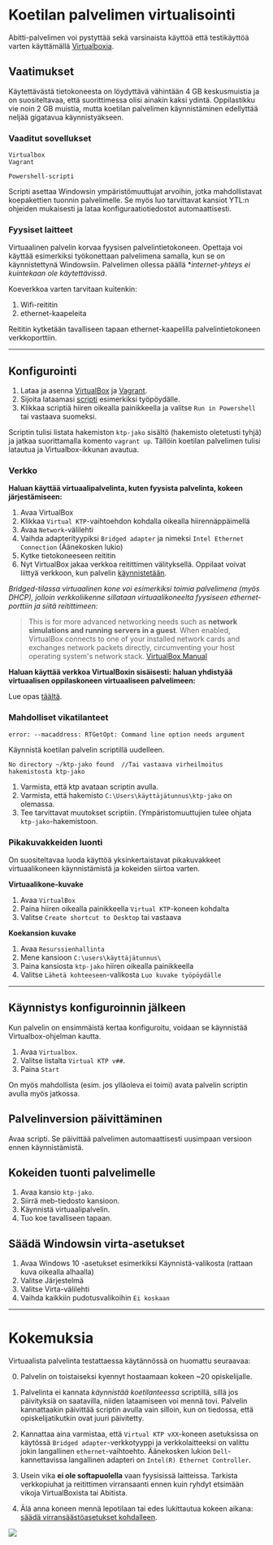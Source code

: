 # Koetilan palvelimen virtualisointi

Abitti-palvelimen voi pystyttää sekä varsinaista käyttöä että testikäyttöä varten käyttämällä [Virtualboxia](https://www.virtualbox.org/).

## Vaatimukset

Käytettävästä tietokoneesta on löydyttävä vähintään 4 GB keskusmuistia ja on suositeltavaa, että suorittimessa olisi ainakin kaksi ydintä. Oppilastikku vie noin 2 GB muistia, mutta koetilan palvelimen käynnistäminen edellyttää neljää gigatavua käynnistyäkseen.

### Vaaditut sovellukset

```
Virtualbox
Vagrant

Powershell-scripti
```

Scripti asettaa Windowsin ympäristömuuttujat arvoihin, jotka mahdollistavat koepakettien tuonnin palvelimelle. Se myös luo tarvittavat kansiot YTL:n ohjeiden mukaisesti ja lataa konfiguraatiotiedostot automaattisesti.

### Fyysiset laitteet

Virtuaalinen palvelin korvaa fyysisen palvelintietokoneen. Opettaja voi käyttää esimerkiksi työkonettaan palvelimena samalla, kun se on käynnistettynä Windowsiin. Palvelimen ollessa päällä **internet-yhteys ei kuintekaan ole käytettävissä*.

Koeverkkoa varten tarvitaan kuitenkin:

1. Wifi-reititin
2. ethernet-kaapeleita

Reititin kytketään tavalliseen tapaan ethernet-kaapelilla palvelintietokoneen verkkoporttiin.

____

## Konfigurointi

1. Lataa ja asenna [VirtualBox](https://www.virtualbox.org/wiki/Downloads) ja [Vagrant](https://www.vagrantup.com/downloads.html).
2. Sijoita lataamasi [scripti](https://github.com/xrtli/abitti-guide-virtualbox/blob/master/script.ps1) esimerkiksi työpöydälle.
3. Klikkaa scriptiä hiiren oikealla painikkeella ja valitse `Run in Powershell` tai vastaava suomeksi.

Scriptin tulisi listata hakemiston `ktp-jako` sisältö (hakemisto oletetusti tyhjä) ja jatkaa suorittamalla komento `vagrant up`. Tällöin koetilan palvelimen tulisi latautua ja Virtualbox-ikkunan avautua. 

### Verkko

**Haluan käyttää virtuaalipalvelinta, kuten fyysista palvelinta, kokeen järjestämiseen:**

1. Avaa VirtualBox
2. Klikkaa `Virtual KTP`-vaihtoehdon kohdalla oikealla hiirennäppäimellä
3. Avaa `Network`-välilehti
4. Vaihda adapterityypiksi `Bridged adapter` ja nimeksi `Intel Ethernet Connection` (Äänekosken lukio)
5. Kytke tietokoneeseen reititin
6. Nyt VirtualBox jakaa verkkoa reitittimen välityksellä. Oppilaat voivat liittyä verkkoon, kun palvelin [käynnistetään](https://github.com/xrtli/abitti-oppaat-wm/blob/master/koetilan%20palvelin.md#k%C3%A4ynnistys-konfiguroinnin-j%C3%A4lkeen).

*Bridged-tilassa virtuaalinen kone voi esimerkiksi toimia palvelimena (myös DHCP), jolloin verkkoliikenne sillataan virtuaalikoneelta fyysiseen ethernet-porttiin ja siitä reitittimeen:*

> This is for more advanced networking needs such as **network simulations and running servers in a guest**. When enabled, VirtualBox connects to one of your installed network cards and exchanges network packets directly, circumventing your host operating system's network stack. [VirtualBox Manual](https://www.virtualbox.org/manual/ch06.html)


**Haluan käyttää verkkoa VirtualBoxin sisäisesti: haluan yhdistyää virtuaalisen oppilaskoneen virtuaaliseen palvelimeen:**

Lue opas [täältä](https://github.com/xrtli/abitti-oppaat-wm/blob/master/oppilaan%20k%C3%A4ytt%C3%B6liittym%C3%A4.md#verkon-konfigurointi).

### Mahdolliset vikatilanteet

```
error: --macaddress: RTGetOpt: Command line option needs argument
```
Käynnistä koetilan palvelin scriptillä uudelleen.

```
No directory ~/ktp-jako found  //Tai vastaava virheilmoitus hakemistosta ktp-jako
```
1. Varmista, että ktp avataan scriptin avulla.
2. Varmista, että hakemisto `C:\Users\käyttäjätunnus\ktp-jako` on olemassa.
3. Tee tarvittavat muutokset scriptiin. (Ympäristomuuttujien tulee ohjata `ktp-jako`-hakemistoon.

### Pikakuvakkeiden luonti

On suositeltavaa luoda käyttöä yksinkertaistavat pikakuvakkeet virtuaalikoneen käynnistämistä ja kokeiden siirtoa varten.

**Virtuaalikone-kuvake**

1. Avaa `VirtualBox`
2. Paina hiiren oikealla painikkeella `Virtual KTP`-koneen kohdalta
3. Valitse `Create shortcut to Desktop` tai vastaava

**Koekansion kuvake**

1. Avaa `Resurssienhallinta`
2. Mene kansioon `C:\users\käyttäjätunnus\`
3. Paina kansiosta `ktp-jako` hiiren oikealla painikkeella
4. Valitse `Lähetä kohteeseen`-valikosta `Luo kuvake työpöydälle`

____

## Käynnistys konfiguroinnin jälkeen

Kun palvelin on ensimmäistä kertaa konfiguroitu, voidaan se käynnistää Virtualbox-ohjelman kautta.

1. Avaa `Virtualbox`.
2. Valitse listalta `Virtual KTP v##`.
3. Paina `Start`

On myös mahdollista (esim. jos ylläoleva ei toimi) avata palvelin scriptin avulla myös jatkossa. 

## Palvelinversion päivittäminen

Avaa scripti. Se päivittää palvelimen automaattisesti uusimpaan versioon ennen käynnistämistä.

## Kokeiden tuonti palvelimelle

1. Avaa kansio `ktp-jako`.
2. Siirrä meb-tiedosto kansioon.
3. Käynnistä virtuaalipalvelin.
4. Tuo koe tavalliseen tapaan.

## Säädä Windowsin virta-asetukset

1. Avaa Windows 10 -asetukset esimerkiksi Käynnistä-valikosta (rattaan kuva oikealla alhaalla)
2. Valitse Järjestelmä
3. Valitse Virta-välilehti
4. Vaihda kaikkiin pudotusvalikoihin `Ei koskaan`

____

# Kokemuksia

Virtuaalista palvelinta testattaessa käytännössä on huomattu seuraavaa:

0. Palvelin on toistaiseksi kyennyt hostaamaan kokeen ~20 opiskelijalle.

1. Palvelinta ei kannata *käynnistää koetilanteessa* scriptillä, sillä jos päivityksiä on saatavilla, niiden lataamiseen voi mennä tovi. Palvelin kannattaakin päivittää scriptin avulla vain silloin, kun on tiedossa, että opiskelijatikutkin ovat juuri päivitetty.

2. Kannattaa aina varmistaa, että `Virtual KTP vXX`-koneen asetuksissa on käytössä `Bridged adapter`-verkkotyyppi ja verkkolaitteeksi on valittu jokin langallinen `ethernet`-vaihtoehto. Äänekosken lukion `Dell`-kannettavissa langallinen adapteri on `Intel(R) Ethernet Controller`.

3. Usein vika **ei ole softapuolella** vaan fyysisissä laitteissa. Tarkista verkkopiuhat ja reitittimen virransaanti ennen kuin ryhdyt etsimään vikoja VirtualBoxista tai Abitista.

4. Älä anna koneen mennä lepotilaan tai edes lukittautua kokeen aikana: [säädä virransäästöasetukset kohdalleen](https://github.com/xrtli/abitti-oppaat-wm/blob/master/koetilan%20palvelin.md#s%C3%A4%C3%A4d%C3%A4-windowsin-virta-asetukset).


![](https://raw.githubusercontent.com/xrtli/abitti-guide-virtualbox/master/screenshot.png)
